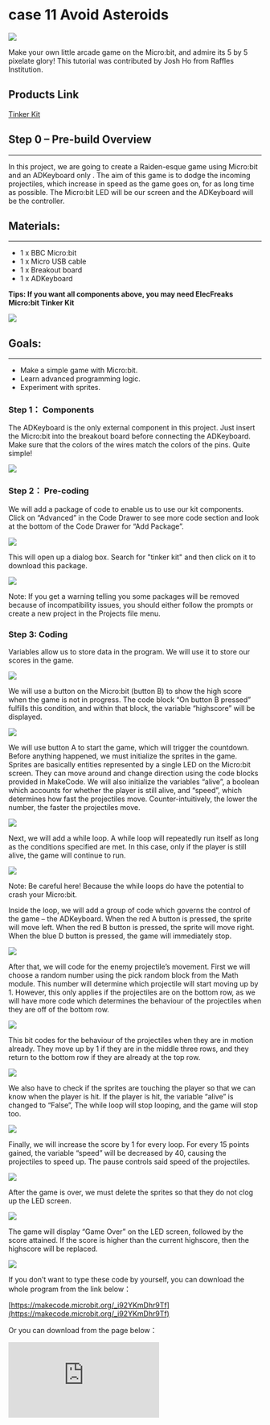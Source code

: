 # case 11 Avoid Asteroids

![](./images/6AIPczM.jpg)

Make your own little arcade game on the Micro:bit, and admire its 5 by 5 pixelate glory!
This tutorial was contributed by Josh Ho from Raffles Institution.


## Products Link

[Tinker Kit](https://www.elecfreaks.com/micro-bit-tinker-kit.html)

## Step 0 – Pre-build Overview
---

In this project, we are going to create a Raiden-esque game using Micro:bit and an ADKeyboard only . The aim of this game is to dodge the incoming projectiles, which increase in speed as the game goes on, for as long time as possible. The Micro:bit LED will be our screen and the ADKeyboard will be the controller.


## Materials:
---

- 1 x BBC Micro:bit
- 1 x Micro USB cable
- 1 x Breakout board
- 1 x ADKeyboard

**Tips: If you want all components above, you may need ElecFreaks Micro:bit Tinker Kit**

![](./images/Mp5cNkJ.jpg)


## Goals:
---

- Make a simple game with Micro:bit.
- Learn advanced programming logic.
- Experiment with sprites.


### Step 1： Components

The ADKeyboard is the only external component in this project. Just insert the Micro:bit into the breakout board before connecting the ADKeyboard. Make sure that the colors of the wires match the colors of the pins. Quite simple!

![](./images/SbMCZYA.jpg)

### Step 2： Pre-coding

We will add a package of code to enable us to use our kit components. Click on “Advanced” in the Code Drawer to see more code section and look at the bottom of the Code Drawer for “Add Package”.

![](./images/TCRoSBR.jpg)

This will open up a dialog box. Search for "tinker kit" and then click on it to download this package.

![](./images/8a7kDKF.png)

Note: If you get a warning telling you some packages will be removed because of incompatibility issues, you should either follow the prompts or create a new project in the Projects file menu.

### Step 3: Coding

Variables allow us to store data in the program. We will use it to store our scores in the game.

![](./images/IpUHtHw.jpg)

We will use a button on the Micro:bit (button B) to show the high score when the game is not in progress. The code block “On button B pressed” fulfills this condition, and within that block, the variable “highscore” will be displayed.

![](./images/koVaer9.jpg)

We will use button A to start the game, which will trigger the countdown. Before anything happened, we must initialize the sprites in the game. Sprites are basically entities represented by a single LED on the Micro:bit screen. They can move around and change direction using the code blocks provided in MakeCode. We will also initialize the variables “alive”, a boolean which accounts for whether the player is still alive, and “speed”, which determines how fast the projectiles move. Counter-intuitively, the lower the number, the faster the projectiles move.

![](./images/WS9mJfW.jpg)

Next, we will add a while loop. A while loop will repeatedly run itself as long as the conditions specified are met. In this case, only if the player is still alive, the game will continue to run.

![](./images/lkr8BiI.jpg)

Note: Be careful here! Because the while loops do have the potential to crash your Micro:bit.

Inside the loop, we will add a group of code which governs the control of the game – the ADKeyboard. When the red A button is pressed, the sprite will move left. When the red B button is pressed, the sprite will move right. When the blue D button is pressed, the game will immediately stop.

![](./images/eLMZEwI.jpg)

After that, we will code for the enemy projectile’s movement. First we will choose a random number using the pick random block from the Math module. This number will determine which projectile will start moving up by 1. However, this only applies if the projectiles are on the bottom row, as we will have more code which determines the behaviour of the projectiles when they are off of the bottom row.

![](./images/4WWoybd.jpg)

This bit codes for the behaviour of the projectiles when they are in motion already. They move up by 1 if they are in the middle three rows, and they return to the bottom row if they are already at the top row.

![](./images/pvmKWJo.jpg)

We also have to check if the sprites are touching the player so that we can know when the player is hit. If the player is hit, the variable “alive” is changed to “False”, The while loop will stop looping, and the game will stop too.

![](./images/z21zJtA.jpg)

Finally, we will increase the score by 1 for every loop. For every 15 points gained, the variable “speed” will be decreased by 40, causing the projectiles to speed up. The pause controls said speed of the projectiles.

![](./images/car77QA.jpg)

After the game is over, we must delete the sprites so that they do not clog up the LED screen.

![](./images/I7IDuAL.jpg)

The game will display “Game Over” on the LED screen, followed by the score attained. If the score is higher than the current highscore, then the highscore will be replaced.

![](./images/0YPq5ha.jpg)

If you don’t want to type these code by yourself, you can download the whole program from the link below：

[https://makecode.microbit.org/_i92YKmDhr9Tf](https://makecode.microbit.org/_i92YKmDhr9Tf)

Or you can download from the page below：

<div
    style={{
        position: 'relative',
        paddingBottom: '60%',
        overflow: 'hidden',
    }}
>
    <iframe
        src="https://makecode.microbit.org/_i92YKmDhr9Tf"
        frameborder="0"
        sandbox="allow-popups allow-forms allow-scripts allow-same-origin"
        style={{
            position: 'absolute',
            width: '100%',
            height: '100%',
        }}
    />
</div>


### Step 4 – Success!

Voila! You have created your own mini video game console with your Micro:bit. Now go out there and show your friends who’s the real boss!
